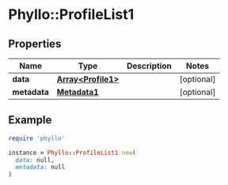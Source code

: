# Phyllo::ProfileList1

## Properties

| Name | Type | Description | Notes |
| ---- | ---- | ----------- | ----- |
| **data** | [**Array&lt;Profile1&gt;**](Profile1.md) |  | [optional] |
| **metadata** | [**Metadata1**](Metadata1.md) |  | [optional] |

## Example

```ruby
require 'phyllo'

instance = Phyllo::ProfileList1.new(
  data: null,
  metadata: null
)
```

